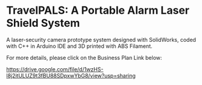 # TravelPALS: A Portable Alarm Laser Shield System
A laser-security camera prototype system designed with SolidWorks, coded with C++ in Arduino IDE and 3D printed with ABS Filament.

For more details, please click on the Business Plan Link below:

https://drive.google.com/file/d/1wzHS-l8j2itULUZ9t3fBU88SDpxwYbG8/view?usp=sharing
